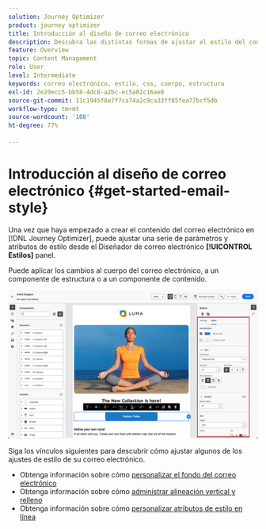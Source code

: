 ```yaml
---
solution: Journey Optimizer
product: journey optimizer
title: Introducción al diseño de correo electrónico
description: Descubra las distintas formas de ajustar el estilo del contenido del correo electrónico
feature: Overview
topic: Content Management
role: User
level: Intermediate
keywords: correo electrónico, estilo, css, cuerpo, estructura
exl-id: 2e20ecc5-bb58-4dc8-a2bc-ec5a02c16ae8
source-git-commit: 11c1945f8e7f7ca74a2c9ca33ff85fea77bcf5db
workflow-type: tm+mt
source-wordcount: '108'
ht-degree: 77%

---
```


# Introducción al diseño de correo electrónico {#get-started-email-style}

Una vez que haya empezado a crear el contenido del correo electrónico en [!DNL Journey Optimizer], puede ajustar una serie de parámetros y atributos de estilo desde el Diseñador de correo electrónico **[!UICONTROL Estilos]** panel.

Puede aplicar los cambios al cuerpo del correo electrónico, a un componente de estructura o a un componente de contenido.

![](assets/email_designer_content_components_styles.png)

Siga los vínculos siguientes para descubrir cómo ajustar algunos de los ajustes de estilo de su correo electrónico.

* Obtenga información sobre cómo [personalizar el fondo del correo electrónico](backgrounds.md)
* Obtenga información sobre cómo [administrar alineación vertical y relleno](alignment-and-padding.md)
* Obtenga información sobre cómo [personalizar atributos de estilo en línea](inline-styling.md)
